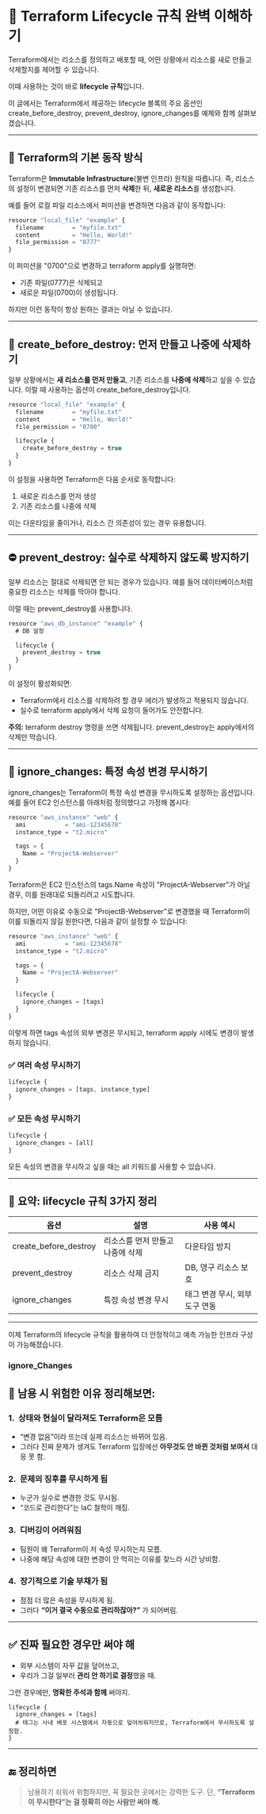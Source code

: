 
# 🔁 Terraform Lifecycle 규칙 완벽 이해하기

Terraform에서는 리소스를 정의하고 배포할 때, 어떤 상황에서 리소스를 새로 만들고 삭제할지를 제어할 수 있습니다.

이때 사용하는 것이 바로 **lifecycle 규칙**입니다.

이 글에서는 Terraform에서 제공하는 lifecycle 블록의 주요 옵션인 create_before_destroy, prevent_destroy, ignore_changes를 예제와 함께 살펴보겠습니다.

---

## **🧱 Terraform의 기본 동작 방식**

Terraform은 **Immutable Infrastructure**(불변 인프라) 원칙을 따릅니다.
즉, 리소스의 설정이 변경되면 기존 리소스를 먼저 **삭제**한 뒤, **새로운 리소스**를 생성합니다.

예를 들어 로컬 파일 리소스에서 퍼미션을 변경하면 다음과 같이 동작합니다:

```js
resource "local_file" "example" {
  filename        = "myfile.txt"
  content         = "Hello, World!"
  file_permission = "0777"
}
```

이 퍼미션을 "0700"으로 변경하고 terraform apply를 실행하면:
- 기존 파일(0777)은 삭제되고
- 새로운 파일(0700)이 생성됩니다.

하지만 이런 동작이 항상 원하는 결과는 아닐 수 있습니다.

---

## **🔁 create_before_destroy: 먼저 만들고 나중에 삭제하기**

일부 상황에서는 **새 리소스를 먼저 만들고**, 기존 리소스를 **나중에 삭제**하고 싶을 수 있습니다.
이럴 때 사용하는 옵션이 create_before_destroy입니다.

```js
resource "local_file" "example" {
  filename        = "myfile.txt"
  content         = "Hello, World!"
  file_permission = "0700"

  lifecycle {
    create_before_destroy = true
  }
}
```

이 설정을 사용하면 Terraform은 다음 순서로 동작합니다:
1. 새로운 리소스를 먼저 생성
2. 기존 리소스를 나중에 삭제


이는 다운타임을 줄이거나, 리소스 간 의존성이 있는 경우 유용합니다.

---

## **⛔ prevent_destroy: 실수로 삭제하지 않도록 방지하기**

일부 리소스는 절대로 삭제되면 안 되는 경우가 있습니다.
예를 들어 데이터베이스처럼 중요한 리소스는 삭제를 막아야 합니다.

이럴 때는 prevent_destroy를 사용합니다.

```js
resource "aws_db_instance" "example" {
  # DB 설정

  lifecycle {
    prevent_destroy = true
  }
}
```

이 설정이 활성화되면:
- Terraform에서 리소스를 삭제하려 할 경우 에러가 발생하고 적용되지 않습니다.
- 실수로 terraform apply에서 삭제 요청이 들어가도 안전합니다.


**주의:** terraform destroy 명령을 쓰면 삭제됩니다.
prevent_destroy는 apply에서의 삭제만 막습니다.

---

## **🚫 ignore_changes: 특정 속성 변경 무시하기**

ignore_changes는 Terraform이 특정 속성 변경을 무시하도록 설정하는 옵션입니다.
예를 들어 EC2 인스턴스를 아래처럼 정의했다고 가정해 봅시다:

```js
resource "aws_instance" "web" {
  ami           = "ami-12345678"
  instance_type = "t2.micro"

  tags = {
    Name = "ProjectA-Webserver"
  }
}
```

Terraform은 EC2 인스턴스의 tags.Name 속성이 "ProjectA-Webserver"가 아닐 경우,
이를 원래대로 되돌리려고 시도합니다.

하지만, 어떤 이유로 수동으로 "ProjectB-Webserver"로 변경했을 때 Terraform이 이를 되돌리지 않길 원한다면, 다음과 같이 설정할 수 있습니다:

```js
resource "aws_instance" "web" {
  ami           = "ami-12345678"
  instance_type = "t2.micro"

  tags = {
    Name = "ProjectA-Webserver"
  }

  lifecycle {
    ignore_changes = [tags]
  }
}
```

이렇게 하면 tags 속성의 외부 변경은 무시되고, terraform apply 시에도 변경이 발생하지 않습니다.

### **✅ 여러 속성 무시하기**

```js
lifecycle {
  ignore_changes = [tags, instance_type]
}
```

### **✅ 모든 속성 무시하기**

```js
lifecycle {
  ignore_changes = [all]
}
```

모든 속성의 변경을 무시하고 싶을 때는 all 키워드를 사용할 수 있습니다.

---

## **🧾 요약: lifecycle 규칙 3가지 정리**

| **옵션**                | **설명**             | **사용 예시**          |
| --------------------- | ------------------ | ------------------ |
| create_before_destroy | 리소스를 먼저 만들고 나중에 삭제 | 다운타임 방지            |
| prevent_destroy       | 리소스 삭제 금지          | DB, 영구 리소스 보호      |
| ignore_changes        | 특정 속성 변경 무시        | 태그 변경 무시, 외부 도구 연동 |

---

이제 Terraform의 lifecycle 규칙을 활용하여 더 안정적이고 예측 가능한 인프라 구성이 가능해졌습니다.




### ignore_Changes


## **🧨 남용 시 위험한 이유 정리해보면:**


### **1.**  **상태와 현실이 달라져도 Terraform은 모름**

- “변경 없음”이라 뜨는데 실제 리소스는 바뀌어 있음.
- 그러다 진짜 문제가 생겨도 Terraform 입장에선 **아무것도 안 바뀐 것처럼 보여서** 대응 못 함.

### **2.**  **문제의 징후를 무시하게 됨**

- 누군가 실수로 변경한 것도 무시됨.
- “코드로 관리한다”는 IaC 철학이 깨짐.
### **3.**  디버깅이 어려워짐

- 팀원이 왜 Terraform이 저 속성 무시하는지 모름.
- 나중에 해당 속성에 대한 변경이 안 먹히는 이유를 찾느라 시간 낭비함.
### **4.**  장기적으로 기술 부채가 됨

- 점점 더 많은 속성을 무시하게 됨.
- 그러다 **“이거 결국 수동으로 관리하잖아?”** 가 되어버림.

---

## **✅ 진짜 필요한 경우만 써야 해**

- 외부 시스템이 자꾸 값을 덮어쓰고,
- 우리가 그걸 일부러 **관리 안 하기로 결정**했을 때.

그런 경우에만, **명확한 주석과 함께** 써야지.

```
lifecycle {
  ignore_changes = [tags]
  # 태그는 사내 배포 시스템에서 자동으로 덮어씌워지므로, Terraform에서 무시하도록 설정함.
}
```


---

## **🔚 정리하면**

> 남용하기 쉬워서 위험하지만, 꼭 필요한 곳에서는 강력한 도구.
> 단, **“Terraform이 무시한다”는 걸 정확히 아는 사람만 써야 해.**

